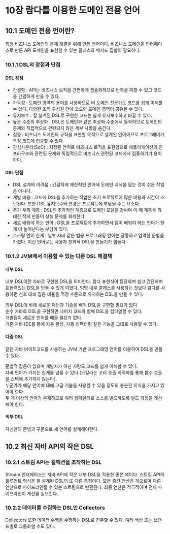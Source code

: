 # 10장 람다를 이용한 도메인 전용 언어
## 10.1 도메인 전용 언어란?
특정 비즈니스 도메인의 문제 해결을 위해 만든 언어이다. 비즈니스 도메인을 인터페이스로 만든 API
도메인을 표현할 수 있는 클래스와 메서드 집합이 필요하다.

### 10.1.1 DSL의 장점과 단점
#### DSL 장점
* 간결함 : API는 비즈니스 로직을 간편하게 캡슐화하므로 반복을 피할 수 있고 코드를 간결하게 만들 수 있다.
* 가독성 : 도메인 영역의 용어를 사용하므로 비 도메인 전문가도 코드를 쉽게 이해할 수 있다. 다양한 조직 구성원 간에 코드와 도메인 영역이 공유될 수 있다. 
* 유지보수 : 잘 설계된 DSL로 구현한 코드는 쉽게 유지보수하고 바꿀 수 있다. 
* 높은 수준의 추상화 : DSL은 도메인과 같은 추상화 수준에서 동작하므로 도메인의 문제와 직접적으로 관련되지 않은 세부 사항을 숨긴다. 
* 집중 : 비즈니스 도메인의 규칙을 표현할 목적으로 설계된 언어이므로 프로그래머가 특정 코드에 집중할 수 있다. 
* 관심사분리(SoC) : 지정된 언어로 비즈니스 로직을 표현함으로 애플리케이션의 인프라구조와 관련된 문제와 독립적으로 비즈니스 관련된 코드에서 집중하기가 용이하다.

#### DSL 단점
* DSL 설계의 어려움 : 간결하게 제한적인 언어에 도메인 지식을 담는 것이 쉬운 작업은 아니다. 
* 개발 비용 : 코드에 DSL을 추가하는 작업은 초기 프로젝트에 많은 비용과 시간이 소모된다. 또한 DSL 유지보수와 변경은 프로젝트에 부담을 주는 요소다. 
* 추가 우회 계층 : DSL은 추가적인 계층으로 도메인 모델을 감싸며 이 때 계층을 최대한 작게 만들어 성능 문제를 회피한다. 
* 새로 배워야 하는 언어 : DSL을 프로젝트에 추가하면서 팀이 배워야 하는 언어가 한 개 더 늘어난다는 부담이 있다. 
* 호스팅 언어 한계 : 일부 자바 같은 범용 프로그래밍 언어는 장황하고 엄격한 문법을 가졌다. 이런 언어로는 사용자 친화적 DSL을 만들기가 힘들다.

### 10.1.2 JVM에서 이용할 수 있는 다른 DSL 해결책
#### 내부 DSL
내부 DSL이란 자바로 구현한 DSL을 의미한다. 람다 표현식이 등장하며 쉽고 간단하며 표현력있는 DSL을 만들 수 있게 되었다. 
익명 내무 클래스를 사용하는 것보다 람다를 사용하면 신호 대비 잡음 비율을 적정 수준으로 유지하는 DSL을 만들 수 있다.  

외부 DSL에 비해 새로운 패턴과 기술을 배워 DSL을 구현할 필요가 없다  
순수 자바로 DSL을 구현하면 나머지 코드와 함께 DSL을 컴파일할 수 있다.  
개발팀이 새로운 언어를 배울 필요가 없다.  
기존 자바 IDE를 통해 자동 완성, 자동 리팩터링 같은 기능을 그대로 사용할 수 있다.  

#### 다중 DSL
같은 자바 바이트코드를 사용하는 JVM 기반 프로그래밍 언어를 이용하여 DSL을 만들 수 있다.

문법적 잡음이 없으며 개발자가 아닌 사람도 코드를 쉽게 이해할 수 있다.  
자바 언어가 가지는 한계를 넘을 수 있다 (스칼라는 꼬리 호출 최적화를 통해 함수 호출을 스택에 추가하지 않는다).  
누군가가 해당 언어에 대해 고급 기술을 사용할 수 있을 정도의 충분한 지식을 가지고 있어야 한다.  
두 개 이상의 언어가 혼재하므로 여러 컴파일러로 소스를 빌드하도록 빌드 과정을 개선해야 한다.  

#### 외부 DSL
자신만의 문법과 구문으로 새 언어를 설계해야한다.

## 10.2 최신 자바 API의 작은 DSL
### 10.2.1 스트림 API는 컬렉션을 조작하는 DSL
Stream 인터페이스는 자바 API에 작은 내부 DSL을 적용한 좋은 예이다. 스트림 API의 플루언트 형식은 잘 설계된 DSL의 또 다른 특징이다.
모든 중간 연산은 게으르며 다른 연산으로 파이프라인될 수 있는 스트림으로 반환된다. 최종 연산은 적극적이며 전체 파이프라인이 계산을
일으킨다.

### 10.2.2 데이터를 수집하는 DSL인 Collectors
Collectors 또한 데이터 수행을 수행하는 DSL로 간주할 수 있다. 여러 색상 또는 브랜드별로 그룹화할 수도 있다.

